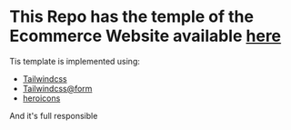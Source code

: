# This Repo has the temple of the Ecommerce Website available [here](https://github.com/Zaker237/Ecommerce)


Tis template is implemented using:

* [Tailwindcss](https://tailwindcss.com/)
* [Tailwindcss@form](https://github.com/tailwindlabs/tailwindcss-forms)
* [heroicons](https://heroicons.com/)

And it's full responsible